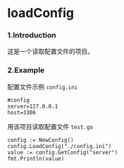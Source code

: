 # loadConfig
### 1.Introduction
这是一个读取配置文件的项目。
### 2.Example
配置文件示例
```config.ini```
```
#config
server=127.0.0.1
host=3306
```
用该项目读取配置文件
```test.go```
```golang
config := NewConfig()
config.LoadConfig("./config.ini")
value := config.GetConfig("server")
fmt.Println(value)
```